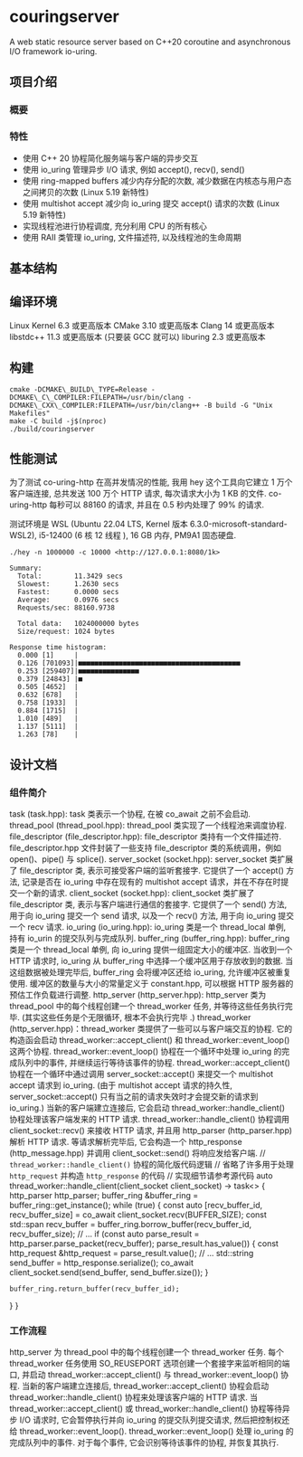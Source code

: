 # couringserver
A web static resource server based on C++20 coroutine and asynchronous I/O framework io-uring.
## 项目介绍
### 概要

### 特性
* 使用 C++ 20 协程简化服务端与客户端的异步交互
* 使用 io_uring 管理异步 I/O 请求, 例如 accept(), recv(), send()
* 使用 ring-mapped buffers 减少内存分配的次数, 减少数据在内核态与用户态之间拷贝的次数 (Linux 5.19 新特性)
* 使用 multishot accept 减少向 io_uring 提交 accept() 请求的次数 (Linux 5.19 新特性)
* 实现线程池进行协程调度, 充分利用 CPU 的所有核心
* 使用 RAII 类管理 io_uring, 文件描述符, 以及线程池的生命周期
## 基本结构
## 编译环境
Linux Kernel 6.3 或更高版本
CMake 3.10 或更高版本
Clang 14 或更高版本
libstdc++ 11.3 或更高版本 (只要装 GCC 就可以)
liburing 2.3 或更高版本
## 构建
```
cmake -DCMAKE\_BUILD\_TYPE=Release -DCMAKE\_C\_COMPILER:FILEPATH=/usr/bin/clang -DCMAKE\_CXX\_COMPILER:FILEPATH=/usr/bin/clang++ -B build -G "Unix Makefiles"
make -C build -j$(nproc)
./build/couringserver
```
## 性能测试
为了测试 co-uring-http 在高并发情况的性能, 我用 hey 这个工具向它建立 1 万个客户端连接, 总共发送 100 万个 HTTP 请求, 每次请求大小为 1 KB 的文件. co-uring-http 每秒可以 88160 的请求, 并且在 0.5 秒内处理了 99% 的请求.

测试环境是 WSL (Ubuntu 22.04 LTS, Kernel 版本 6.3.0-microsoft-standard-WSL2), i5-12400 (6 核 12 线程 ), 16 GB 内存, PM9A1 固态硬盘.

```
./hey -n 1000000 -c 10000 <http://127.0.0.1:8080/1k>

Summary:
  Total:        11.3429 secs
  Slowest:      1.2630 secs
  Fastest:      0.0000 secs
  Average:      0.0976 secs
  Requests/sec: 88160.9738

  Total data:   1024000000 bytes
  Size/request: 1024 bytes

Response time histogram:
  0.000 [1]     |
  0.126 [701093]|■■■■■■■■■■■■■■■■■■■■■■■■■■■■■■■■■■■■■■■■
  0.253 [259407]|■■■■■■■■■■■■■■■
  0.379 [24843] |■
  0.505 [4652]  |
  0.632 [678]   |
  0.758 [1933]  |
  0.884 [1715]  |
  1.010 [489]   |
  1.137 [5111]  |
  1.263 [78]    |
```

## 设计文档
### 组件简介
task (task.hpp): task 类表示一个协程, 在被 co_await 之前不会启动.
thread_pool (thread_pool.hpp): thread_pool 类实现了一个线程池来调度协程.
file_descriptor (file_descriptor.hpp): file_descriptor 类持有一个文件描述符. file_descriptor.hpp 文件封装了一些支持 file_descriptor 类的系统调用，例如 open()、pipe() 与 splice().
server_socket (socket.hpp): server_socket 类扩展了 file_descriptor 类, 表示可接受客户端的监听套接字. 它提供了一个 accept() 方法, 记录是否在 io_uring 中存在现有的 multishot accept 请求，并在不存在时提交一个新的请求.
client_socket (socket.hpp): client_socket 类扩展了 file_descriptor 类, 表示与客户端进行通信的套接字. 它提供了一个 send() 方法, 用于向 io_uring 提交一个 send 请求, 以及一个 recv() 方法, 用于向 io_uring 提交一个 recv 请求.
io_uring (io_uring.hpp): io_uring 类是一个 thread_local 单例, 持有 io_urin 的提交队列与完成队列.
buffer_ring (buffer_ring.hpp): buffer_ring 类是一个 thread_local 单例, 向 io_uring 提供一组固定大小的缓冲区. 当收到一个 HTTP 请求时, io_uring 从 buffer_ring 中选择一个缓冲区用于存放收到的数据. 当这组数据被处理完毕后, buffer_ring 会将缓冲区还给 io_uring, 允许缓冲区被重复使用. 缓冲区的数量与大小的常量定义于 constant.hpp, 可以根据 HTTP 服务器的预估工作负载进行调整.
http_server (http_server.hpp): http_server 类为 thread_pool 中的每个线程创建一个 thread_worker 任务, 并等待这些任务执行完毕. (其实这些任务是个无限循环, 根本不会执行完毕 .)
thread_worker (http_server.hpp)：thread_worker 类提供了一些可以与客户端交互的协程. 它的构造函会启动 thread_worker::accept_client() 和 thread_worker::event_loop() 这两个协程.
thread_worker::event_loop() 协程在一个循环中处理 io_uring 的完成队列中的事件, 并继续运行等待该事件的协程.
thread_worker::accept_client() 协程在一个循环中通过调用 server_socket::accept() 来提交一个 multishot accept 请求到 io_uring. (由于 multishot accept 请求的持久性, server_socket::accept() 只有当之前的请求失效时才会提交新的请求到 io_uring.) 当新的客户端建立连接后, 它会启动 thread_worker::handle_client() 协程处理该客户端发来的 HTTP 请求.
thread_worker::handle_client() 协程调用 client_socket::recv() 来接收 HTTP 请求, 并且用 http_parser (http_parser.hpp) 解析 HTTP 请求. 等请求解析完毕后, 它会构造一个 http_response (http_message.hpp) 并调用 client_socket::send() 将响应发给客户端.
// `thread_worker::handle_client()` 协程的简化版代码逻辑
// 省略了许多用于处理 `http_request` 并构造 `http_response` 的代码
// 实现细节请参考源代码
auto thread_worker::handle_client(client_socket client_socket) -> task<> {
  http_parser http_parser;
  buffer_ring &buffer_ring = buffer_ring::get_instance();
  while (true) {
    const auto [recv_buffer_id, recv_buffer_size] = co_await client_socket.recv(BUFFER_SIZE);
    const std::span<char> recv_buffer = buffer_ring.borrow_buffer(recv_buffer_id, recv_buffer_size);
    // ...
    if (const auto parse_result = http_parser.parse_packet(recv_buffer); parse_result.has_value()) {
      const http_request &http_request = parse_result.value();
      // ...
      std::string send_buffer = http_response.serialize();
      co_await client_socket.send(send_buffer, send_buffer.size());
    }

    buffer_ring.return_buffer(recv_buffer_id);
  }
}

### 工作流程
http_server 为 thread_pool 中的每个线程创建一个 thread_worker 任务.
每个 thread_worker 任务使用 SO_REUSEPORT 选项创建一个套接字来监听相同的端口, 并启动 thread_worker::accept_client() 与 thread_worker::event_loop() 协程.
当新的客户端建立连接后, thread_worker::accept_client() 协程会启动 thread_worker::handle_client() 协程来处理该客户端的 HTTP 请求.
当 thread_worker::accept_client() 或 thread_worker::handle_client() 协程等待异步 I/O 请求时, 它会暂停执行并向 io_uring 的提交队列提交请求, 然后把控制权还给 thread_worker::event_loop().
thread_worker::event_loop() 处理 io_uring 的完成队列中的事件. 对于每个事件, 它会识别等待该事件的协程, 并恢复其执行.